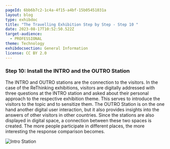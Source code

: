 ```yaml
---
pageId: 6bb6b7c2-1c4a-4f15-a4bf-15b05451031a
layout: blog
type: exhibdoc
title: "The Travelling Exhibition Step by Step - Step 10 "
date: 2023-08-17T10:52:50.522Z
target-audience:
  - PROFESSIONAL
theme: Technology
exhibdocsection: General Information
license: CC BY 2.0
---
```

### Step 1﻿0: Install the INTRO and the OUTRO Station



The INTRO and OUTRO stations are the connection to the visitors. In the case of the ReThinking exhibitions, visitors are digitally addressed with three questions at the INTRO station and asked about their personal approach to the respective exhibition theme. This serves to introduce the visitors to the topic and to sensitize them. The OUTRO Station is on the one hand another digital user interaction, but it also provides insights into the answers of other visitors in other countries. Since the stations are also displayed in digital space, a connection between these two spaces is created. The more people participate in different places, the more interesting the response comparison becomes.

![Intro Station ](https://ucarecdn.com/d19aed18-ac52-4fd4-80fd-782a4a4ae992/)
